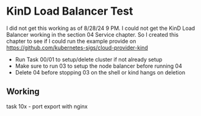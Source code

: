 # KinD Load Balancer Test

I did not get this working as of 8/28/24 9 PM.
I could not get the KinD Load Balancer working in the section 04
Service chapter.
So I created this chapter to see if I could run the example
provide on https://github.com/kubernetes-sigs/cloud-provider-kind

- Run Task 00/01 to setup/delete cluster if not already setup
- Make sure to run 03 to setup the node balancer before running 04
- Delete 04 before stopping 03 on the shell or kind hangs on deletion

## Working

task 10x - port export with nginx
